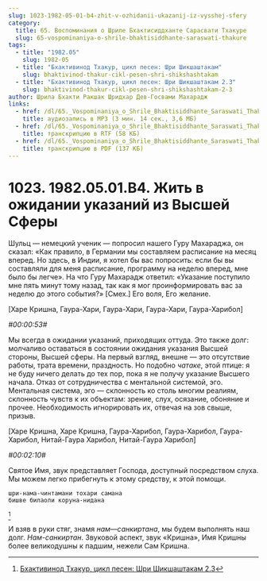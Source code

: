 ```yaml
---
slug: 1023-1982-05-01-b4-zhit-v-ozhidanii-ukazanij-iz-vysshej-sfery
category:
  title: 65. Воспоминания о Шриле Бхактисиддханте Сарасвати Тхакуре
  slug: 65-vospominaniya-o-shrile-bhaktisiddhante-saraswati-thakure
tags:
  - title: "1982.05"
    slug: 1982-05
  - title: "Бхактивинод Тхакур, цикл песен: Шри Шикшаштакам"
    slug: bhaktivinod-thakur-cikl-pesen-shri-shikshashtakam
  - title: "Бхактивинод Тхакур, цикл песен: Шри Шикшаштакам 2.3"
    slug: bhaktivinod-thakur-cikl-pesen-shri-shikshashtakam-2-3
author: Шрила Бхакти Ракшак Шридхар Дев-Госвами Махарадж
links:
  - href: /dl/65._Vospominaniya_o_Shrile_Bhaktisiddhante_Saraswati_Thakure/1023_1982.05.01.B4_SridharMj_Zhit_v_ozhidanii_ukazanij_iz_Vysshej_Sfery.mp3
    title: аудиозапись в MP3 (3 мин. 14 сек., 3,6 МБ)
  - href: /dl/65._Vospominaniya_o_Shrile_Bhaktisiddhante_Saraswati_Thakure/1023_1982.05.01.B4_SridharMj_Zhit_v_ozhidanii_ukazanij_iz_Vysshej_Sfery.rtf
    title: транскрипцию в RTF (58 КБ)
  - href: /dl/65._Vospominaniya_o_Shrile_Bhaktisiddhante_Saraswati_Thakure/1023_1982.05.01.B4_SridharMj_Zhit_v_ozhidanii_ukazanij_iz_Vysshej_Sfery.pdf
    title: транскрипцию в PDF (137 КБ)
---
```


# 1023. 1982.05.01.B4. Жить в ожидании указаний из Высшей Сферы

Шульц — немецкий ученик — попросил нашего Гуру Махараджа, он сказал: «Как правило, в Германии мы составляем расписание на месяц вперед. Но здесь, в Индии, я хотел бы вас попросить: если бы вы составляли для меня расписание, программу на неделю вперед, мне было бы легче». На что Гуру Махарадж ответил: «Указание поступило мне пять минут тому назад, так как я мог проинформировать вас за неделю до этого события?» [Смех.] Его воля, Его желание.

[Харе Кришна, Гаура-Хари, Гаура-Хари, Гаура-Хари, Гаура-Харибол]

*#00:00:53#*

Мы всегда в ожидании указаний, приходящих оттуда. Это также долг: молчаливо оставаться в состоянии ожидания указания Высшей стороны, Высшей сферы. На первый взгляд, внешне — это отсутствие работы, трата времени, праздность. Но подобно *чатаке*, этой птице: я не буду ничего делать до тех пор, пока я не получу указание Высшего начала. Отказ от сотрудничества с ментальной системой, эго. Ментальная система, эго — склонность ко столь многим реалиям, склонность чувств к их объектам: зрение, слух, осязание, обоняние и прочее. Необходимость игнорировать их, отвечая на зов свыше, призыв.

[Харе Кришна, Харе Кришна, Гаура-Харибол, Гаура-Харибол, Гаура-Харибол, Нитай-Гаура Харибол, Нитай-Гаура Харибол]

*#00:02:10#*

Святое Имя, звук представляет Господа, доступный посредством слуха. Мы можем легко прибегнуть к этому средству, к этой помощи.

    шри-нама-чинтамани тохари самана
    бишве билаоли коруна-нидана
[^_ftn1]

И взяв в руки стяг, знамя *нам*—*санкиртана*, мы будем выполнять наш долг. *Нам-санкиртан*. Звуковой аспект, звук «Кришна», Имя Кришны более великодушны к падшим, нежели Сам Кришна.



[^_ftn1]: [Бхактивинод Тхакур, цикл песен: Шри Шикшаштакам 2.3](../notes/bhaktivinod-thakur-cikl-pesen-shri-shikshashtakam/bhaktivinod-thakur-cikl-pesen-shri-shikshashtakam-2-3.md)
